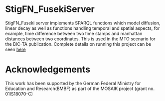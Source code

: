 # StigFN_FusekiServer
 
StigFN_Fuseki server implements SPARQL functions which model diffusion, linear decay as well as functions handling temporal and spatial aspects, for example, time difference between two time stamps and manhattan distances between two coordinates. This is used in the MTO scenario for the BIC-TA publication. Complete details on running this project can be seen [here](https://github.com/dfki-asr/StigLD-Demo)

# Acknowledgements

This work has been supported by the German Federal Ministry for Education and Research(BMBF) as part of the MOSAIK project (grant no. 01IS18070-C)
